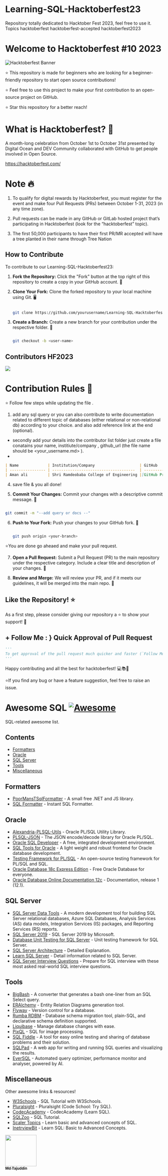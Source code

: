# Learning-SQL-Hacktoberfest23
Repository totally dedicated to Hacktober Fest 2023, feel free to use it. Topics hacktoberfest hacktoberfest-accepted hacktoberfest2023

# Welcome to Hacktoberfest #10 2023
![Hacktoberfest Banner](hf10_banner.png)

⭐ This repository is made for beginners who are looking for a beginner-friendly repository to start open source contributions! 

⭐ Feel free to use this project to make your first contribution to an open-source project on GitHub.

⭐ Star this repository for a better reach!

# What is Hacktoberfest? 🤔
A month-long celebration from October 1st to October 31st presented by Digital Ocean and DEV Community collaborated with GitHub to get people involved in Open Source.

https://hacktoberfest.com/

# Note 🔥
1. To qualify for digital rewards by Hacktoberfest, you must register for the event and make four Pull Requests (PRs) between October 1-31, 2023 (in any time zone).

2. Pull requests can be made in any GitHub or GitLab hosted project that’s participating in Hacktoberfest (look for the “hacktoberfest” topic). 

3. The first 50,000 participants to have their first PR/MR accepted will have a tree planted in their name through Tree Nation

## How to Contribute

To contribute to our Learning-SQL-Hacktoberfest23:

1. **Fork the Repository:** Click the "Fork" button at the top right of this repository to create a copy in your GitHub account. 🍴

2. **Clone Your Fork:** Clone the forked repository to your local machine using Git. 🖥️

   ```bash
   
   git clone https://github.com/yourusername/Learning-SQL-Hacktoberfest23.git
   
   ```

3. **Create a Branch:** Create a new branch for your contribution under the respective folder. 🌿

   ```bash
   
   git checkout -b <user-name>
   
   ```
 ## Contributors HF2023

 <a href="https://github.com/Sar-taj107/Learning-SQL-Hacktoberfest23/graphs/contributors">
   <img src="https://contrib.rocks/image?repo=Sar-taj107/Learning-SQL-Hacktoberfest23" />
 </a>



# Contribution Rules 🤍

⭐ Follow few steps while updating the file .

1. add any sql query or you can also contribute to write documentation related to different topic of databases (either relational or non-relational db) according to your choice.
   and also add reference link at the end (optional).

* secondly add your details into the contributor list folder just create a file conatains your name, institiute/company , github_url  (the file name should be <your_username.md> ).
* 
```markdown
| Name             | Institution/Company                    | GitHub                                  |
| ---------------- | -------------------------------------  | --------------------------------------  |
| Aman ali         | Shri Ramdeobaba College of Engineering |[GitHub Profile](https://github.com/aman)|
```
4. save file & you all done!
  
5.  **Commit Your Changes:** Commit your changes with a descriptive commit message. 💬

   ```bash
   
   git commit -m "--add query or docs --"
   
   ```

6. **Push to Your Fork:** Push your changes to your GitHub fork. 🚀

   ```bash
   
   git push origin <your-branch>
   
   ```
⭐️You are done go aheaed and make your pull request.

7. **Open a Pull Request:** Submit a Pull Request (PR) to the main repository under the respective category. Include a clear title and description of your changes. 🎯

8. **Review and Merge:** We will review your PR, and if it meets our guidelines, it will be merged into the main repo. 🤝

## Like the Repository! ⭐️

As a first step, please consider giving our repository a ⭐️ to show your support! 🌟
## + Follow Me : } Quick Approval of Pull Request

```py
'''
To get approval of the pull request much quicker and faster (`Follow Me`)🚀
'''
```
Happy contributing and all the best for hacktoberfest! 💻📚🚗

⭐️If you find any bug or have a feature suggestion, feel free to raise an issue.

# Awesome SQL [![Awesome](https://awesome.re/badge-flat.svg)](https://awesome.re)

SQL-related awesome list.

## Contents

* [Formatters](#formatters)
* [Oracle](#oracle)
* [SQL Server](#sql-server)
* [Tools](#tools)
* [Miscellaneous](#miscellaneous)

## Formatters

* [PoorMansTSqlFormatter](https://github.com/TaoK/PoorMansTSqlFormatter) - A small free .NET and JS library.
* [SQL Formatter](http://www.dpriver.com/pp/sqlformat.htm) - Instant SQL Formatter.

## Oracle

* [Alexandria-PLSQL-Utils](https://github.com/mortenbra/alexandria-plsql-utils) - Oracle PL/SQL Utility Library.
* [PLSQL-JSON](https://github.com/doberkofler/PLSQL-JSON) - The JSON encode/decode library for Oracle PL/SQL.
* [Oracle SQL Developer](https://www.oracle.com/database/technologies/appdev/sql-developer.html) - A free, integrated development environment.
* [SQL Tools for Oracle](https://sourceforge.net/projects/sqlt/) - A light weight and robust frontend for Oracle database development. 
* [Testing Framework for PL/SQL](http://utplsql.org/) - An open-source testing framework for PL/SQL and SQL.
* [Oracle Database 18c Express Edition](https://www.oracle.com/database/technologies/appdev/xe.html) - Free Oracle Database for everyone.
* [Oracle Database Online Documentation 12c](https://docs.oracle.com/database/121/SQLRF/toc.htm) - Documentation, release 1 (12.1).

## SQL Server

* [SQL Server Data Tools](https://docs.microsoft.com/en-us/sql/ssdt/download-sql-server-data-tools-ssdt?redirectedfrom=MSDN&view=sql-server-ver15) - A modern development tool for building SQL Server relational databases, Azure SQL Databases, Analysis Services (AS) data models, Integration Services (IS) packages, and Reporting Services (RS) reports. 
* [SQL Server 2019](https://www.microsoft.com/en-us/sql-server/sql-server-2019) - SQL Server 2019 by Microsoft.
* [Database Unit Testing for SQL Server](https://tsqlt.org/) - Unit testing framework for SQL Server.
* [SQL Server Architecture](https://www.interviewbit.com/blog/sql-server-architecture/) - Detailed Explanation.
* [Learn SQL Server](https://www.scaler.com/topics/sql-server/) - Detail information related to SQL Server.
* [SQL Server Interview Questions](https://www.interviewbit.com/sql-server-interview-questions/) - Prepare for SQL interview with these most asked real-world SQL interview questions.

## Tools

* [BigBash](https://github.com/Borisvl/bigbash) - A converter that generates a bash one-liner from an SQL Select query.
* [ERAlchemy](https://github.com/Alexis-benoist/eralchemy) - Entity Relation Diagrams generation tool.
* [Flyway](https://flywaydb.org/) - Version control for a database.
* [Rumba RDBM](https://www.dbinvent.com/) - Database schema migration tool, plain-SQL, and declarative schema definition supported.
* [Liquibase](https://www.liquibase.org/) - Manage database changes with ease.
* [PixQL](https://github.com/Phildo/pixQL) - SQL for image processing.
* [SQL Fiddle](http://sqlfiddle.com/) - A tool for easy online testing and sharing of database problems and their solution.
* [SQLPad](http://rickbergfalk.github.io/sqlpad/#/) - A web app for writing and running SQL queries and visualizing the results.
* [EverSQL](https://www.eversql.com/) - Automated query optimizer, performance monitor and analyser, powered by AI.

## Miscellaneous

Other awesome links & resources!

* [W3Schools](https://www.w3schools.com/sql/default.asp) - SQL Tutorial with W3Schools.
* [Pluralsight](https://www.pluralsight.com/courses/code-school-try-sql) - Pluralsight (Code School: Try SQL).
* [CodecAcademy](https://www.codecademy.com/learn/learn-sql) - CodecAcademy (Learn SQL).
* [SQLZoo](https://sqlzoo.net/) - SQL Tutorial.
* [Scaler Topics](https://www.scaler.com/topics/sql/) - Learn basic and advanced concepts of SQL.
* [InetrviewBit](https://www.interviewbit.com/sql-cheat-sheet/) - Learn SQL: Basic to Advanced Concepts.

<tr><td align="center"><a href="https://github.com/Sar-taj107"><kbd><img src="https://avatars3.githubusercontent.com/Sar-taj107?size=100" width="100px;" alt=""/></kbd><br /><sub><b>Md Tajuddin</b></sub></a><br /></td>

</tr>
